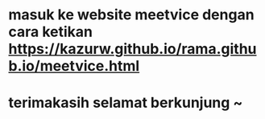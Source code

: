 # masuk ke website meetvice dengan cara ketikan https://kazurw.github.io/rama.github.io/meetvice.html
# terimakasih selamat berkunjung ~
